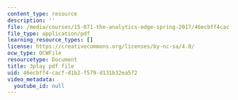 ```yaml
---
content_type: resource
description: ''
file: /media/courses/15-071-the-analytics-edge-spring-2017/46ecbff4cacfd1b2f579d131b32ea572_jcvxkX2V-SM.pdf
file_type: application/pdf
learning_resource_types: []
license: https://creativecommons.org/licenses/by-nc-sa/4.0/
ocw_type: OCWFile
resourcetype: Document
title: 3play pdf file
uid: 46ecbff4-cacf-d1b2-f579-d131b32ea572
video_metadata:
  youtube_id: null
---
```

